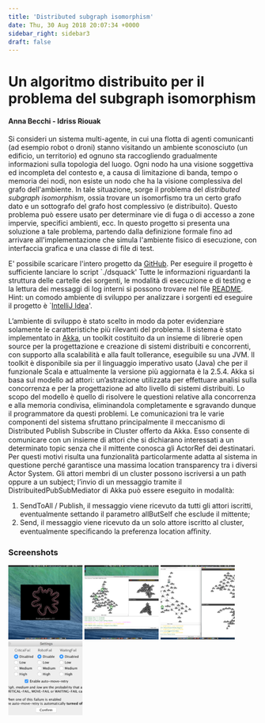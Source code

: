 ```yaml
---
title: 'Distributed subgraph isomorphism'
date: Thu, 30 Aug 2018 20:07:34 +0000
sidebar_right: sidebar3
draft: false
---
```


Un algoritmo distribuito per il problema del subgraph isomorphism
=================================================================

#### Anna Becchi - Idriss Riouak

Si consideri un sistema multi-agente, in cui una flotta di agenti comunicanti (ad esempio robot o droni) stanno visitando un ambiente sconosciuto (un edificio, un territorio) ed ognuno sta raccogliendo gradualmente informazioni sulla topologia del luogo. Ogni nodo ha una visione soggettiva ed incompleta del contesto e, a causa di limitazione di banda, tempo o memoria dei nodi, non esiste un nodo che ha la visione complessiva del grafo dell'ambiente. In tale situazione, sorge il problema del _distributed subgraph isomorphism_, ossia trovare un isomorfismo tra un certo grafo dato e un sottografo del grafo host complessivo (e distribuito). Questo problema può essere usato per determinare vie di fuga o di accesso a zone impervie, specifici ambienti, ecc. In questo progetto si presenta una soluzione a tale problema, partendo dalla definizione formale fino ad arrivare all'implementazione che simula l'ambiente fisico di esecuzione, con interfaccia grafica e una classe di file di test.

E' possibile scaricare l'intero progetto da [GitHub](https://github.com/IdrissRio/DucktypeSystem). Per eseguire il progetto è sufficiente lanciare lo script \`./dsquack' Tutte le informazioni riguardanti la struttura delle cartelle dei sorgenti, le modalità di esecuzione e di testing e la lettura dei messaggi di log interni si possono trovare nel file [README](https://github.com/IdrissRio/DucktypeSystem/blob/master/DS-BecchiRiouak/README). Hint: un comodo ambiente di sviluppo per analizzare i sorgenti ed eseguire il progetto è \`[IntelliJ Idea](https://www.jetbrains.com/idea/)'.

L’ambiente di sviluppo è stato scelto in modo da poter evidenziare solamente le caratteristiche più rilevanti del problema. Il sistema è stato implementato in [Akka](https://akka.io), un toolkit costituito da un insieme di librerie open source per la progettazione e creazione di sistemi distribuiti e concorrenti, con supporto alla scalabilità e alla fault tollerance, eseguibile su una JVM. Il toolkit è disponibile sia per il linguaggio imperativo usato (Java) che per il funzionale Scala e attualmente la versione più aggiornata è la 2.5.4. Akka si basa sul modello ad attori: un’astrazione utilizzata per effettuare analisi sulla concorrenza e per la progettazione ad alto livello di sistemi distribuiti. Lo scopo del modello è quello di risolvere le questioni relative alla concorrenza e alla memoria condivisa, eliminandola completamente e sgravando dunque il programmatore da questi problemi. Le comunicazioni tra le varie componenti del sistema sfruttano principalmente il meccanismo di Distributed Publish Subscribe in Cluster oﬀerto da Akka. Esso consente di comunicare con un insieme di attori che si dichiarano interessati a un determinato topic senza che il mittente conosca gli ActorRef dei destinatari. Per questi motivi risulta una funzionalità particolarmente adatta al sistema in questione perché garantisce una massima location transparency tra i diversi Actor System. Gli attori membri di un cluster possono iscriversi a un path oppure a un subject; l’invio di un messaggio tramite il DistribuitedPubSubMediator di Akka può essere eseguito in modalità:

1.  SendToAll / Publish, il messaggio viene ricevuto da tutti gli attori iscritti, eventualmente settando il parametro allButSelf che esclude il mittente;
2.  Send, il messaggio viene ricevuto da un solo attore iscritto al cluster, eventualmente speciﬁcando la preferenza location aﬃnity.

### Screenshots
![ops!](../images/img1.png)
![ops!](../images/img2.png)
![ops!](../images/img3.png)
![ops!](../images/img4.png)
